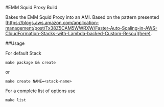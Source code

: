 #EMM Squid Proxy Build

Bakes the EMM Squid Proxy into an AMI. Based on the pattern presented [https://blogs.aws.amazon.com/application-management/post/Tx38Z5CAM5WWRXW/Faster-Auto-Scaling-in-AWS-CloudFormation-Stacks-with-Lambda-backed-Custom-Resou](here). 


##Usage

For default Stack

```
make package && create
```

or

```
make create NAME=<stack-name>
```

For a complete list of options use

```
make list
```

